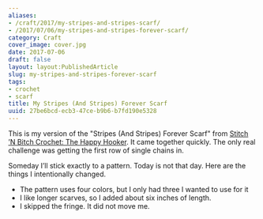 ```yaml
---
aliases:
- /craft/2017/my-stripes-and-stripes-scarf/
- /2017/07/06/my-stripes-and-stripes-forever-scarf/
category: Craft
cover_image: cover.jpg
date: 2017-07-06
draft: false
layout: layout:PublishedArticle
slug: my-stripes-and-stripes-forever-scarf
tags:
- crochet
- scarf
title: My Stripes (And Stripes) Forever Scarf
uuid: 27be6bcd-ecb3-47ce-b9b6-b7fd190e5328
---
```


[Stitch ’N Bitch Crochet: The Happy Hooker]: https://www.goodreads.com/book/show/57512.Stitch_n_Bitch_Crochet

This is my version of the "Stripes (And Stripes) Forever Scarf" from [Stitch ’N
Bitch Crochet: The Happy Hooker][]. It came together quickly. The only real
challenge was getting the first row of single chains in.

Someday I’ll stick exactly to a pattern. Today is not that day. Here are the
things I intentionally changed.

* The pattern uses four colors, but I only had three I wanted to use for it
* I like longer scarves, so I added about six inches of length.
* I skipped the fringe. It did not move me.